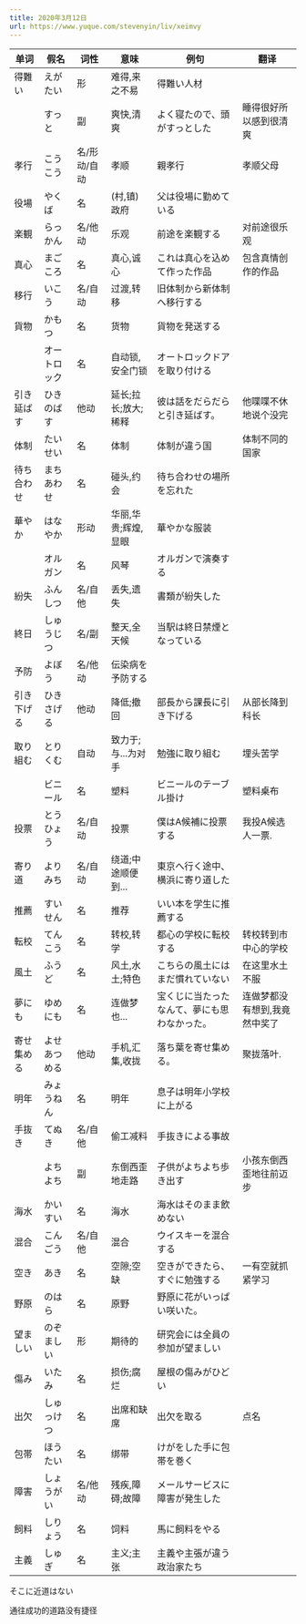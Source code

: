 ```yaml
---
title: 2020年3月12日
url: https://www.yuque.com/stevenyin/liv/xeimvy
---
```


| 单词 | 假名 | 词性 | 意味 | 例句 | 翻译 |
| --- | --- | --- | --- | --- | --- |
| 得難い | えがたい | 形 | 难得,来之不易 | 得難い人材 |  |
|  | すっと | 副 | 爽快,清爽 | よく寝たので、頭がすっとした | 睡得很好所以感到很清爽 |
| 孝行 | こうこう | 名/形动/自动 | 孝顺 | 親孝行 | 孝顺父母 |
| 役場 | やくば | 名 | (村,镇)政府 | 父は役場に勤めている |  |
| 楽観 | らっかん | 名/他动 | 乐观 | 前途を楽観する | 对前途很乐观 |
| 真心 | まごころ | 名 | 真心,诚心 | これは真心を込めて作った作品 | 包含真情创作的作品 |
| 移行 | いこう | 名/自动 | 过渡,转移 | 旧体制から新体制へ移行する |  |
| 貨物 | かもつ | 名 | 货物 | 貨物を発送する |  |
|  | オートロック | 名 | 自动锁,安全门锁 | オートロックドアを取り付ける |  |
| 引き延ばす | ひきのばす | 他动 | 延长;拉长;放大;稀释 | 彼は話をだらだらと引き延ばす。 | 他喋喋不休地说个没完 |
| 体制 | たいせい | 名 | 体制 | 体制が違う国 | 体制不同的国家 |
| 待ち合わせ | まちあわせ | 名 | 碰头,约会 | 待ち合わせの場所を忘れた |  |
| 華やか | はなやか | 形动 | 华丽,华贵;辉煌,显眼 | 華やかな服装 |  |
|  | オルガン | 名 | 风琴 | オルガンで演奏する |  |
| 紛失 | ふんしつ | 名/自他 | 丢失,遗失 | 書類が紛失した |  |
| 終日 | しゅうじつ | 名/副 | 整天,全天候 | 当駅は終日禁煙となっている |  |
| 予防 | よぼう | 名/他动 | 伝染病を予防する |  |  |
| 引き下げる | ひきさげる | 他动 | 降低;撤回 | 部長から課長に引き下げる | 从部长降到科长 |
| 取り組む | とりくむ | 自动 | 致力于;与...为对手 | 勉強に取り組む | 埋头苦学 |
|  | ビニール | 名 | 塑料 | ビニールのテーブル掛け | 塑料桌布 |
| 投票 | とうひょう | 名/自动 | 投票 | 僕はA候補に投票する | 我投A候选人一票. |
| 寄り道 | よりみち | 名/自动 | 绕道;中途顺便到... | 東京へ行く途中、横浜に寄り道した |  |
| 推薦 | すいせん | 名 | 推荐 | いい本を学生に推薦する |  |
| 転校 | てんこう | 名 | 转校,转学 | 都心の学校に転校する | 转校转到市中心的学校 |
| 風土 | ふうど | 名 | 风土,水土;特色 | こちらの風土にはまだ慣れていない | 在这里水土不服 |
| 夢にも | ゆめにも | 名 | 连做梦也... | 宝くじに当たったなんて、夢にも思わなかった。 | 连做梦都没有想到,我竟然中奖了 |
| 寄せ集める | よせあつめる | 他动 | 手机,汇集,收拢 | 落ち葉を寄せ集める。 | 聚拢落叶. |
| 明年 | みょうねん | 名 | 明年 | 息子は明年小学校に上がる |  |
| 手抜き | てぬき | 名/自他 | 偷工减料 | 手抜きによる事故 |  |
|  | よちよち | 副 | 东倒西歪地走路 | 子供がよちよち歩き出す | 小孩东倒西歪地往前迈步 |
| 海水 | かいすい | 名 | 海水 | 海水はそのまま飲めない |  |
| 混合 | こんごう | 名/自他 | 混合 | ウイスキーを混合する |  |
| 空き | あき | 名 | 空隙;空缺 | 空きができたら、すぐに勉強する | 一有空就抓紧学习 |
| 野原 | のはら | 名 | 原野 | 野原に花がいっぱい咲いた。 |  |
| 望ましい | のぞましい | 形 | 期待的 | 研究会には全員の参加が望ましい |  |
| 傷み | いたみ | 名 | 损伤;腐烂 | 屋根の傷みがひどい |  |
| 出欠 | しゅっけつ | 名 | 出席和缺席 | 出欠を取る | 点名 |
| 包帯 | ほうたい | 名 | 绑带 | けがをした手に包帯を巻く |  |
| 障害 | しょうがい | 名/他动 | 残疾,障碍;故障 | メールサービスに障害が発生した |  |
| 飼料 | しりょう | 名 | 饲料 | 馬に飼料をやる |  |
| 主義 | しゅぎ | 名 | 主义;主张 | 主義や主張が違う政治家たち |  |

そこに近道はない

通往成功的道路没有捷径

